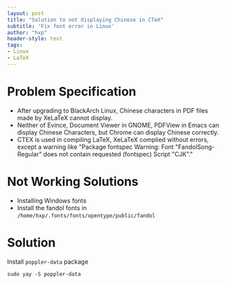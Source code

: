 ```yaml
---
layout: post
title: "Solution to not displaying Chinese in CTeX"
subtitle: 'Fix font error in Linux'
author: "hxp"
header-style: text
tags:
- Linux
- LaTeX
---
```


# Problem Specification #

- After upgrading to BlackArch Linux, Chinese characters in PDF files made by XeLaTeX cannot display.
- Neither of Evince, Document Viewer in GNOME, PDFView in Emacs can display Chinese Characters, but Chrome can display Chinese correctly.
- CTEX is used in compiling LaTeX, XeLaTeX complied without errors, except a warning like "Package fontspec Warning: Font "FandolSong-Regular" does not contain requested (fontspec) Script "CJK"."

# Not Working Solutions #

- Installing Windows fonts
- Install the fandol fonts in `/home/hxp/.fonts/fonts/opentype/public/fandol`

# Solution #

Install `poppler-data` package

``` shell
sudo yay -S poppler-data
```
